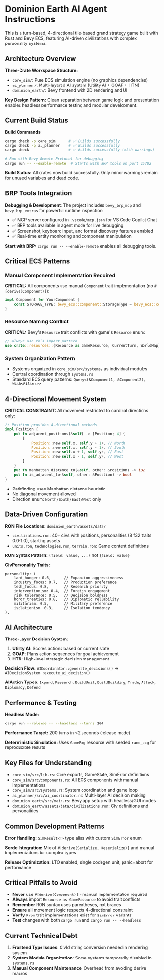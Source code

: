 # Dominion Earth AI Agent Instructions

This is a turn-based, 4-directional tile-based grand strategy game built with Rust and Bevy ECS, featuring AI-driven civilizations with complex personality systems.

## Architecture Overview

**Three-Crate Workspace Structure:**

- `core_sim/`: Pure ECS simulation engine (no graphics dependencies)
- `ai_planner/`: Multi-layered AI system (Utility AI + GOAP + HTN)
- `dominion_earth/`: Bevy frontend with 2D rendering and UI

**Key Design Pattern:** Clean separation between game logic and presentation enables headless performance testing and modular development.

## Current Build Status

**Build Commands:**

```bash
cargo check -p core_sim      # ✅ Builds successfully
cargo check -p ai_planner    # ✅ Builds successfully
cargo check                  # ✅ Builds successfully (with warnings)

# Run with Bevy Remote Protocol for debugging
cargo run -- --enable-remote  # Starts with BRP tools on port 15702
```

**Build Status:** All crates now build successfully. Only minor warnings remain for unused variables and dead code.

## BRP Tools Integration

**Debugging & Development:** The project includes `bevy_brp_mcp` and `bevy_brp_extras` for powerful runtime inspection:

- ✅ MCP server configured in `.vscode/mcp.json` for VS Code Copilot Chat
- ✅ BRP tools available in agent mode for live debugging
- ✅ Screenshot, keyboard input, and format discovery features enabled
- ✅ Real-time entity monitoring and component manipulation

**Start with BRP:** `cargo run -- --enable-remote` enables all debugging tools.

## Critical ECS Patterns

### Manual Component Implementation Required

**CRITICAL:** All components use manual `Component` trait implementation (no `#[derive(Component)]`):

```rust
impl Component for YourComponent {
    const STORAGE_TYPE: bevy_ecs::component::StorageType = bevy_ecs::component::StorageType::Table;
}
```

### Resource Naming Conflict

**CRITICAL:** Bevy's `Resource` trait conflicts with game's `Resource` enum:

```rust
// Always use this import pattern
use crate::resources::{Resource as GameResource, CurrentTurn, WorldMap};
```

### System Organization Pattern

- Systems organized in `core_sim/src/systems/` as individual modules
- Central coordination through `systems.rs`
- Standard ECS query patterns: `Query<(&Component1, &Component2), With<Filter>>`

## 4-Directional Movement System

**CRITICAL CONSTRAINT:** All movement restricted to cardinal directions only:

```rust
// Position provides 4-directional methods
impl Position {
    pub fn adjacent_positions(&self) -> [Position; 4] {
        [
            Position::new(self.x, self.y + 1), // North
            Position::new(self.x, self.y - 1), // South
            Position::new(self.x + 1, self.y), // East
            Position::new(self.x - 1, self.y), // West
        ]
    }
    pub fn manhattan_distance_to(&self, other: &Position) -> i32
    pub fn is_adjacent_to(&self, other: &Position) -> bool
}
```

- Pathfinding uses Manhattan distance heuristic
- No diagonal movement allowed
- Direction enum: `North/South/East/West` only

## Data-Driven Configuration

**RON File Locations:** `dominion_earth/assets/data/`

- `civilizations.ron`: 40+ civs with positions, personalities (8 f32 traits 0.0-1.0), starting assets
- `units.ron`, `technologies.ron`, `terrain.ron`: Game content definitions

**RON Syntax Pattern:** `(field: value, ...)` not `{field: value}`

**CivPersonality Traits:**

```ron
personality: (
    land_hunger: 0.6,      // Expansion aggressiveness
    industry_focus: 0.7,   // Production preference
    tech_focus: 0.8,       // Research priority
    interventionism: 0.4,  // Foreign engagement
    risk_tolerance: 0.5,   // Decision boldness
    honor_treaties: 0.8,   // Diplomatic reliability
    militarism: 0.5,       // Military preference
    isolationism: 0.3,     // Isolation tendency
),
```

## AI Architecture

**Three-Layer Decision System:**

1. **Utility AI**: Scores actions based on current state
2. **GOAP**: Plans action sequences for goal achievement
3. **HTN**: High-level strategic decision management

**Decision Flow:** `AICoordinator::generate_decisions()` → `AIDecisionSystem::execute_ai_decision()`

**AIAction Types:** `Expand`, `Research`, `BuildUnit`, `BuildBuilding`, `Trade`, `Attack`, `Diplomacy`, `Defend`

## Performance & Testing

**Headless Mode:**

```bash
cargo run --release -- --headless --turns 200
```

**Performance Target:** 200 turns in <2 seconds (release mode)

**Deterministic Simulation:** Uses `GameRng` resource with seeded `rand_pcg` for reproducible results

## Key Files for Understanding

- `core_sim/src/lib.rs`: Core exports, GameState, SimError definitions
- `core_sim/src/components.rs`: All ECS components with manual implementations
- `core_sim/src/systems.rs`: System coordination and game loop
- `ai_planner/src/ai_coordinator.rs`: Multi-layer AI decision making
- `dominion_earth/src/main.rs`: Bevy app setup with headless/GUI modes
- `dominion_earth/assets/data/civilizations.ron`: Civ definitions and personalities

## Common Development Patterns

**Error Handling:** `SimResult<T>` type alias with custom `SimError` enum

**Serde Integration:** Mix of `#[derive(Serialize, Deserialize)]` and manual implementations for complex types

**Release Optimization:** LTO enabled, single codegen unit, panic=abort for performance

## Critical Pitfalls to Avoid

- **Never** use `#[derive(Component)]` - manual implementation required
- **Always** import `Resource as GameResource` to avoid trait conflicts
- **Remember** RON syntax uses parentheses, not braces
- **Ensure** all movement logic respects 4-directional constraint
- **Verify** `From` trait implementations exist for `SimError` variants
- **Test** changes with both `cargo run` and `cargo run -- --headless`

## Current Technical Debt

1. **Frontend Type Issues**: CivId string conversion needed in rendering system
2. **System Module Organization**: Some systems temporarily disabled in `systems.rs`
3. **Manual Component Maintenance**: Overhead from avoiding derive macros
